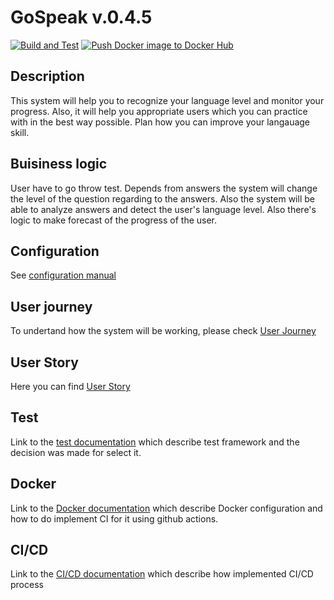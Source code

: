 # GoSpeak v.0.4.5
[![Build and Test](https://github.com/opolovynka/GoSpeak/actions/workflows/test.yml/badge.svg)](https://github.com/opolovynka/GoSpeak/actions/workflows/test.yml)
[![Push Docker image to Docker Hub](https://github.com/opolovynka/GoSpeak/actions/workflows/docker-image.yml/badge.svg)](https://github.com/opolovynka/GoSpeak/actions/workflows/docker-image.yml)

## Description
This system will help you to recognize your language level and monitor your progress. Also, it will help you appropriate users which you can practice with in the best way possible. 
  Plan how you can improve your langauage skill.

## Buisiness logic
User have to go throw test. Depends from answers the system will change the level of the question regarding to the answers. Also the system will be able to analyze answers and detect the user's language level.
Also there's logic to make forecast of the progress of the user.


## Configuration
See [configuration manual](https://github.com/opolovynka/GoSpeak/blob/master/docs/configuracion.md)

## User journey
To undertand how the system will be working, please check [User Journey](https://github.com/opolovynka/GoSpeak/blob/master/docs/UserJourney.md)

## User Story
Here you can find [User Story](https://github.com/opolovynka/GoSpeak/blob/master/docs/UserStories.md)

## Test
Link to the [test documentation](https://github.com/opolovynka/GoSpeak/blob/master/docs/Tests.md) which describe test framework and the decision was made for select it.

## Docker
Link to the [Docker documentation](https://github.com/opolovynka/GoSpeak/blob/master/docs/Docker.md) which describe Docker configuration and how to do implement CI for it using github actions.

## CI/CD
Link to the [CI/CD documentation](https://github.com/opolovynka/GoSpeak/blob/master/docs/CI.md) which describe how implemented CI/CD process
